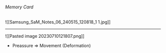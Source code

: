 ###### Memory Card
![[Samsung_SaM_Notes_06_240515_120818_1 1.jpg]]

---
![[Pasted image 20230710121807.png]]
- Preassure ⇒ Movement (Deformation)